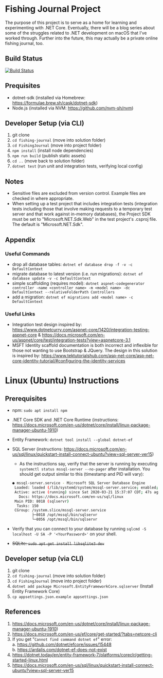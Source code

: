 # Fishing Journal Project
The purpose of this project is to serve as a home for learning and experimenting with .NET Core. Eventually, there will be a blog series about some of the struggles related to .NET development on macOS that I've worked through.  Further into the future, this may actually be a private online fishing journal, too.

## Build Status

[![Build Status](https://dev.azure.com/fishing-journal/fishing-journal/_apis/build/status/fishing-journal?branchName=master)](https://dev.azure.com/fishing-journal/fishing-journal/_apis/build/status/fishing-journal?branchName=master)

## Prequisites
* dotnet-sdk (installed via Homebrew: https://formulae.brew.sh/cask/dotnet-sdk)
* Node.js (installed via NVM: https://github.com/nvm-sh/nvm)

## Developer Setup (via CLI)
1. git clone
1. `cd fishing-journal` (move into solution folder)
1. `cd FishingJournal` (move into project folder)
1. `npm install` (install node dependencies)
1. `npm run build` (publish static assets)
1. `cd ..` (move back to solution folder)
1. `dotnet test` (run unit and integration tests, verifying local config)


## Notes
* Sensitive files are excluded from version control.  Example files are checked in where appropriate.
* When setting up a test project that includes integration tests (integration tests including those that involve making requests to a temporary test server and that work against in-memory databases), the Project SDK must be set to "Microsoft.NET.Sdk.Web" in the test project's .csproj file. The default is "Microsoft.NET.Sdk".

## Appendix
### Useful Commands
* drop all database tables: `dotnet ef database drop -f -v -c DefaultContext`
* migrate database to latest version (i.e. run migrations): `dotnet ef database update -v -c DefaultContext`
* simple scaffolding (requires model): `dotnet aspnet-codegenerator controller -name <controller name> -m <model name> -dc DefaultContext --relativeFolderPath Controllers`
* add a migration: `dotnet ef migrations add <model name> -c DefaultContext`


### Useful Links
* Integration test design inspired by: https://www.dotnetcurry.com/aspnet-core/1420/integration-testing-aspnet-core & https://docs.microsoft.com/en-us/aspnet/core/test/integration-tests?view=aspnetcore-3.1
* MSFT Identity scaffold documentation is both incorrect and inflexible for those not wanting to use Bootstrap & JQuery.  The design in this solution is inspired by: https://www.tektutorialshub.com/asp-net-core/asp-net-core-identity-tutorial/#configuring-the-identity-services


# Linux (Ubuntu) Instructions

## Prerequisites
* npm: `sudo apt install npm`
* .NET Core SDK and .NET Core Runtime (instructions: https://docs.microsoft.com/en-us/dotnet/core/install/linux-package-manager-ubuntu-1910)
* Entity Framework: `dotnet tool install --global dotnet-ef`
* SQL Server (instructions: https://docs.microsoft.com/en-us/sql/linux/quickstart-install-connect-ubuntu?view=sql-server-ver15)  
  * As the instructions say, verify that the server is running by executing `systemctl status mssql-server --no-pager` after installation. You should get output similar to this (timestamp and PID will vary):
  ```bash
  ● mssql-server.service - Microsoft SQL Server Database Engine
   Loaded: loaded (/lib/systemd/system/mssql-server.service; enabled; vendor preset: enabled)
   Active: active (running) since Sat 2020-03-21 15:37:07 CDT; 47s ago
     Docs: https://docs.microsoft.com/en-us/sql/linux
   Main PID: 8018 (sqlservr)
    Tasks: 150
   CGroup: /system.slice/mssql-server.service
           ├─8018 /opt/mssql/bin/sqlservr
           └─8056 /opt/mssql/bin/sqlservr
  ```
* Verify that you can connect to your database by running `sqlcmd -S localhost -U SA -P '<YourPassword>'` on your shell.

* ~~SQLite: `sudo apt-get install libsqlite3-dev`~~

## Developer setup (via CLI)

1. git clone <project url>
2. `cd fishing-journal` (move into solution folder)
3. `cd FishingJournal` (move into project folder)
4. `dotnet add package Microsoft.EntityFrameworkCore.sqlserver` (Install Entity Framework Core)
4. `cp appsettings.json.example appsettings.json`

## References

1. https://docs.microsoft.com/en-us/dotnet/core/install/linux-package-manager-ubuntu-1910)
2. https://docs.microsoft.com/en-us/ef/core/get-started/?tabs=netcore-cli
3. If you get "`Cannot find command dotnet ef`" error:  
    a. https://github.com/dotnet/efcore/issues/15448  
    b. https://ardalis.com/dotnet-ef-does-not-exist
5. https://dotnet.today/en/entity-framework-7/platforms/coreclr/getting-started-linux.html
6. https://docs.microsoft.com/en-us/sql/linux/quickstart-install-connect-ubuntu?view=sql-server-ver15

